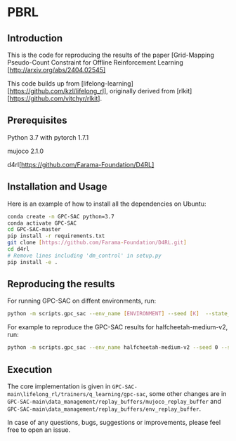 # PBRL

## Introduction
This is the code for reproducing the results of the paper \[Grid-Mapping Pseudo-Count Constraint for Offline Reinforcement Learning [http://arxiv.org/abs/2404.02545]

This code builds up from \[lifelong-learning] [https://github.com/kzl/lifelong_rl], originally derived from \[rlkit][https://github.com/vitchyr/rlkit]. 
## Prerequisites
Python 3.7 with pytorch 1.7.1

mujoco 2.1.0

d4rl[https://github.com/Farama-Foundation/D4RL]

## Installation and Usage

Here is an example of how to install all the dependencies on Ubuntu:
```bash
conda create -n GPC-SAC python=3.7
conda activate GPC-SAC
cd GPC-SAC-master
pip install -r requirements.txt
git clone [https://github.com/Farama-Foundation/D4RL.git]
cd d4rl
# Remove lines including 'dm_control' in setup.py
pip install -e .
```

## Reproducing the results

For running GPC-SAC on diffent environments, run:
```bash
python -m scripts.gpc_sac --env_name [ENVIRONMENT] --seed [K]  --state_n [N]  --state_n [N]  --beta [I]
```
For example to reproduce the GPC-SAC results for halfcheetah-medium-v2, run:
```bash
python -m scripts.gpc_sac --env_name halfcheetah-medium-v2 --seed 0 --state_n 7 --action_n 7 --beta 2
```
## Execution

The core implementation is given in `GPC-SAC-main\lifelong_rl/trainers/q_learning/gpc-sac`, some other changes are in `GPC-SAC-main\data_management/replay_buffers/mujoco_replay_buffer` and `GPC-SAC-main\data_management/replay_buffers/env_replay_buffer`.

In case of any questions, bugs, suggestions or improvements, please feel free to open an issue.
